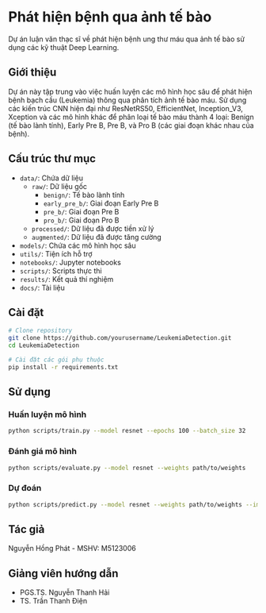 # Phát hiện bệnh qua ảnh tế bào

Dự án luận văn thạc sĩ về phát hiện bệnh ung thư máu qua ảnh tế bào sử dụng các kỹ thuật Deep Learning.

## Giới thiệu

Dự án này tập trung vào việc huấn luyện các mô hình học sâu để phát hiện bệnh bạch cầu (Leukemia) thông qua phân tích ảnh tế bào máu. Sử dụng các kiến trúc CNN hiện đại như ResNetRS50, EfficientNet, Inception_V3, Xception và các mô hình khác để phân loại tế bào máu thành 4 loại: Benign (tế bào lành tính), Early Pre B, Pre B, và Pro B (các giai đoạn khác nhau của bệnh).

## Cấu trúc thư mục

- `data/`: Chứa dữ liệu
  - `raw/`: Dữ liệu gốc
    - `benign/`: Tế bào lành tính
    - `early_pre_b/`: Giai đoạn Early Pre B
    - `pre_b/`: Giai đoạn Pre B
    - `pro_b/`: Giai đoạn Pro B
  - `processed/`: Dữ liệu đã được tiền xử lý
  - `augmented/`: Dữ liệu đã được tăng cường
- `models/`: Chứa các mô hình học sâu
- `utils/`: Tiện ích hỗ trợ
- `notebooks/`: Jupyter notebooks
- `scripts/`: Scripts thực thi
- `results/`: Kết quả thí nghiệm
- `docs/`: Tài liệu

## Cài đặt

```bash
# Clone repository
git clone https://github.com/yourusername/LeukemiaDetection.git
cd LeukemiaDetection

# Cài đặt các gói phụ thuộc
pip install -r requirements.txt
```

## Sử dụng

### Huấn luyện mô hình

```bash
python scripts/train.py --model resnet --epochs 100 --batch_size 32
```

### Đánh giá mô hình

```bash
python scripts/evaluate.py --model resnet --weights path/to/weights
```

### Dự đoán

```bash
python scripts/predict.py --model resnet --weights path/to/weights --image path/to/image
```

## Tác giả

Nguyễn Hồng Phát - MSHV: M5123006

## Giảng viên hướng dẫn

- PGS.TS. Nguyễn Thanh Hải
- TS. Trần Thanh Điện
